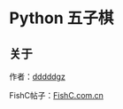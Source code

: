 # Python 五子棋

## 关于

作者：[dddddgz](https://github.com/dddddgz)

FishC帖子：[FishC.com.cn](https://fishc.com.cn/thread-228775-1-1.html)
